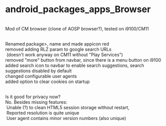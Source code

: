 android_packages_apps_Browser
=============================

<br>Mod of CM browser (clone of AOSP browser?), tested on i9100/CM11

<br>Renamed package>, name and made appicon red
<br>removed adding RLZ param to google search URLs
<br>&nbsp;(doesn't work anyway on CM11 without "Play Services")
<br>removed "more" button from navbar, since there is a menu button on i9100
<br>added search icon to navbar to enable search suggestions, search suggestions disabled by default
<br>changed configurable user agents
<br>added option to clear cookies on startup

<br>Is it good for privacy now?
<br>No. Besides missing features:
<br>&nbsp;Unable (?) to clean HTML5 session storage without restart,
<br>&nbsp;Reported resolution is quite unique
<br>&nbsp;User agent contains minor version numbers (also unique)
